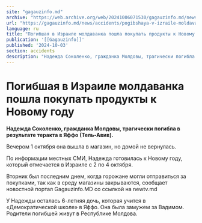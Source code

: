```yaml
---
site: "gagauzinfo.md"
archive: "https://web.archive.org/web/20241006071530/gagauzinfo.md/news/accidents/pogibshaya-v-izraile-moldavanka-poshla-pokupat-produkti-k-novomu-godu"
url: "https://gagauzinfo.md/news/accidents/pogibshaya-v-izraile-moldavanka-poshla-pokupat-produkti-k-novomu-godu"
language: ru
title: "Погибшая в Израиле молдаванка пошла покупать продукты к Новому году"
publication: '[[Gagauzinfo]]'
published: '2024-10-03'
section: accidents
description: "Надежда Соколенко, гражданка Молдовы, трагически погибла в результате теракта в Яффо (Тель-Авив)."
---
```


# Погибшая в Израиле молдаванка пошла покупать продукты к Новому году

**Надежда Соколенко, гражданка Молдовы, трагически погибла в результате теракта в Яффо (Тель-Авив).**

Вечером 1 октября она вышла в магазин, но домой не вернулась.

По информации местных СМИ, Надежда готовилась к Новому году, который отмечается в Израиле с 2 по 4 октября.

Вторник был последним днем, когда горожане могли отправиться за покупками, так как в среду магазины закрываются, сообщает новостной портал Gagauzinfo.MD со ссылкой на newtv.md

У Надежды осталась 6-летняя дочь, которая учится в «Демократической школе» в Яффо. Она была замужем за Вадимом. Родители погибшей живут в Республике Молдова.